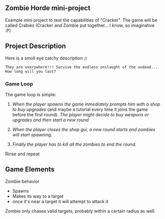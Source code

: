 ## Zombie Horde mini-project
Example mini project to test the capabilities of "Cracker". 
The game will be called Crabies (Cracker and Zombie put together... I know, so imaginative :P)

## Project Description
Here is a smoll eye catchy description ;)

```
They are everywhere!!! Survive the endless onslaught of the undead... How long will you last?
```

### Game Loop
The game loop is simple:

1. *When the player spawns the game inmediately prompts him with a shop to buy upgrades* (and maybe a tutorial every time it joins the game before the first round). *The player might decide to buy weapons or upgrades and then start a new round*

2. *When the player closes the shop gui, a new round starts and zombies will start spawning.*

3. *Finally the player has to kill all the zombies to end the round.* 

Rinse and repeat
<br>

## Game Elements

Zombie behavior
- Spawns
- Makes its way to a target
- once it's near a target it will attempt to attack it

Zombie only chases valid targets, probably within a certain radius as well.









